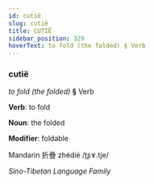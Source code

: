 ```yaml
---
id: cutië
slug: cutië
title: CUTİË
sidebar_position: 329
hoverText: to fold (the folded) § Verb
---
```


### cutië

*to fold (the folded)* **§** Verb

**Verb**: to fold

**Noun**: the folded

**Modifier**: foldable

Mandarin 折疊 zhédié /ʈʂɤ.tje/

*Sino-Tibetan Language Family*